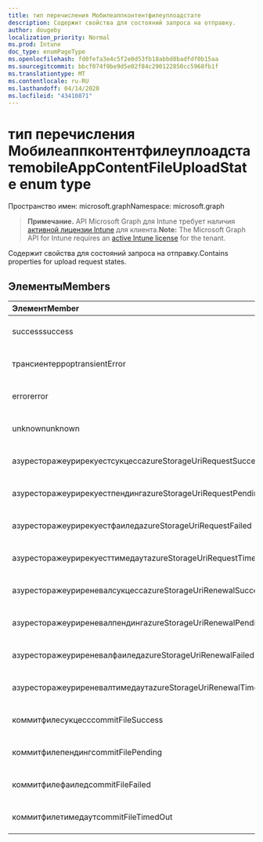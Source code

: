 ```yaml
---
title: тип перечисления Мобилеаппконтентфилеуплоадстате
description: Содержит свойства для состояний запроса на отправку.
author: dougeby
localization_priority: Normal
ms.prod: Intune
doc_type: enumPageType
ms.openlocfilehash: fd0fefa3e4c5f2e0d53fb18abbd8badfdf0b15aa
ms.sourcegitcommit: bbcf074f0be9d5e02f84c290122850cc5968fb1f
ms.translationtype: MT
ms.contentlocale: ru-RU
ms.lasthandoff: 04/14/2020
ms.locfileid: "43410871"
---
```

# <a name="mobileappcontentfileuploadstate-enum-type"></a><span data-ttu-id="e5390-103">тип перечисления Мобилеаппконтентфилеуплоадстате</span><span class="sxs-lookup"><span data-stu-id="e5390-103">mobileAppContentFileUploadState enum type</span></span>

<span data-ttu-id="e5390-104">Пространство имен: microsoft.graph</span><span class="sxs-lookup"><span data-stu-id="e5390-104">Namespace: microsoft.graph</span></span>

> <span data-ttu-id="e5390-105">**Примечание.** API Microsoft Graph для Intune требует наличия [активной лицензии Intune](https://go.microsoft.com/fwlink/?linkid=839381) для клиента.</span><span class="sxs-lookup"><span data-stu-id="e5390-105">**Note:** The Microsoft Graph API for Intune requires an [active Intune license](https://go.microsoft.com/fwlink/?linkid=839381) for the tenant.</span></span>

<span data-ttu-id="e5390-106">Содержит свойства для состояний запроса на отправку.</span><span class="sxs-lookup"><span data-stu-id="e5390-106">Contains properties for upload request states.</span></span>

## <a name="members"></a><span data-ttu-id="e5390-107">Элементы</span><span class="sxs-lookup"><span data-stu-id="e5390-107">Members</span></span>
|<span data-ttu-id="e5390-108">Элемент</span><span class="sxs-lookup"><span data-stu-id="e5390-108">Member</span></span>|<span data-ttu-id="e5390-109">Значение</span><span class="sxs-lookup"><span data-stu-id="e5390-109">Value</span></span>|<span data-ttu-id="e5390-110">Описание</span><span class="sxs-lookup"><span data-stu-id="e5390-110">Description</span></span>|
|:---|:---|:---|
|<span data-ttu-id="e5390-111">success</span><span class="sxs-lookup"><span data-stu-id="e5390-111">success</span></span>|<span data-ttu-id="e5390-112">нуль</span><span class="sxs-lookup"><span data-stu-id="e5390-112">0</span></span>|<span data-ttu-id="e5390-113">Пока не задокументировано.</span><span class="sxs-lookup"><span data-stu-id="e5390-113">Not yet documented</span></span>|
|<span data-ttu-id="e5390-114">трансиентеррор</span><span class="sxs-lookup"><span data-stu-id="e5390-114">transientError</span></span>|<span data-ttu-id="e5390-115">1,1</span><span class="sxs-lookup"><span data-stu-id="e5390-115">1</span></span>|<span data-ttu-id="e5390-116">Пока не задокументировано.</span><span class="sxs-lookup"><span data-stu-id="e5390-116">Not yet documented</span></span>|
|<span data-ttu-id="e5390-117">error</span><span class="sxs-lookup"><span data-stu-id="e5390-117">error</span></span>|<span data-ttu-id="e5390-118">2</span><span class="sxs-lookup"><span data-stu-id="e5390-118">2</span></span>|<span data-ttu-id="e5390-119">Пока не задокументировано.</span><span class="sxs-lookup"><span data-stu-id="e5390-119">Not yet documented</span></span>|
|<span data-ttu-id="e5390-120">unknown</span><span class="sxs-lookup"><span data-stu-id="e5390-120">unknown</span></span>|<span data-ttu-id="e5390-121">4</span><span class="sxs-lookup"><span data-stu-id="e5390-121">3</span></span>|<span data-ttu-id="e5390-122">Пока не задокументировано.</span><span class="sxs-lookup"><span data-stu-id="e5390-122">Not yet documented</span></span>|
|<span data-ttu-id="e5390-123">азуресторажеурирекуестсукцесс</span><span class="sxs-lookup"><span data-stu-id="e5390-123">azureStorageUriRequestSuccess</span></span>|<span data-ttu-id="e5390-124">100</span><span class="sxs-lookup"><span data-stu-id="e5390-124">100</span></span>|<span data-ttu-id="e5390-125">Пока не задокументировано.</span><span class="sxs-lookup"><span data-stu-id="e5390-125">Not yet documented</span></span>|
|<span data-ttu-id="e5390-126">азуресторажеурирекуестпендинг</span><span class="sxs-lookup"><span data-stu-id="e5390-126">azureStorageUriRequestPending</span></span>|<span data-ttu-id="e5390-127">101</span><span class="sxs-lookup"><span data-stu-id="e5390-127">101</span></span>|<span data-ttu-id="e5390-128">Пока не задокументировано.</span><span class="sxs-lookup"><span data-stu-id="e5390-128">Not yet documented</span></span>|
|<span data-ttu-id="e5390-129">азуресторажеурирекуестфаилед</span><span class="sxs-lookup"><span data-stu-id="e5390-129">azureStorageUriRequestFailed</span></span>|<span data-ttu-id="e5390-130">102</span><span class="sxs-lookup"><span data-stu-id="e5390-130">102</span></span>|<span data-ttu-id="e5390-131">Пока не задокументировано.</span><span class="sxs-lookup"><span data-stu-id="e5390-131">Not yet documented</span></span>|
|<span data-ttu-id="e5390-132">азуресторажеурирекуесттимедаут</span><span class="sxs-lookup"><span data-stu-id="e5390-132">azureStorageUriRequestTimedOut</span></span>|<span data-ttu-id="e5390-133">103</span><span class="sxs-lookup"><span data-stu-id="e5390-133">103</span></span>|<span data-ttu-id="e5390-134">Пока не задокументировано.</span><span class="sxs-lookup"><span data-stu-id="e5390-134">Not yet documented</span></span>|
|<span data-ttu-id="e5390-135">азуресторажеуриреневалсукцесс</span><span class="sxs-lookup"><span data-stu-id="e5390-135">azureStorageUriRenewalSuccess</span></span>|<span data-ttu-id="e5390-136">200</span><span class="sxs-lookup"><span data-stu-id="e5390-136">200</span></span>|<span data-ttu-id="e5390-137">Пока не задокументировано.</span><span class="sxs-lookup"><span data-stu-id="e5390-137">Not yet documented</span></span>|
|<span data-ttu-id="e5390-138">азуресторажеуриреневалпендинг</span><span class="sxs-lookup"><span data-stu-id="e5390-138">azureStorageUriRenewalPending</span></span>|<span data-ttu-id="e5390-139">201</span><span class="sxs-lookup"><span data-stu-id="e5390-139">201</span></span>|<span data-ttu-id="e5390-140">Пока не задокументировано.</span><span class="sxs-lookup"><span data-stu-id="e5390-140">Not yet documented</span></span>|
|<span data-ttu-id="e5390-141">азуресторажеуриреневалфаилед</span><span class="sxs-lookup"><span data-stu-id="e5390-141">azureStorageUriRenewalFailed</span></span>|<span data-ttu-id="e5390-142">202</span><span class="sxs-lookup"><span data-stu-id="e5390-142">202</span></span>|<span data-ttu-id="e5390-143">Пока не задокументировано.</span><span class="sxs-lookup"><span data-stu-id="e5390-143">Not yet documented</span></span>|
|<span data-ttu-id="e5390-144">азуресторажеуриреневалтимедаут</span><span class="sxs-lookup"><span data-stu-id="e5390-144">azureStorageUriRenewalTimedOut</span></span>|<span data-ttu-id="e5390-145">203</span><span class="sxs-lookup"><span data-stu-id="e5390-145">203</span></span>|<span data-ttu-id="e5390-146">Пока не задокументировано.</span><span class="sxs-lookup"><span data-stu-id="e5390-146">Not yet documented</span></span>|
|<span data-ttu-id="e5390-147">коммитфилесукцесс</span><span class="sxs-lookup"><span data-stu-id="e5390-147">commitFileSuccess</span></span>|<span data-ttu-id="e5390-148">300</span><span class="sxs-lookup"><span data-stu-id="e5390-148">300</span></span>|<span data-ttu-id="e5390-149">Пока не задокументировано.</span><span class="sxs-lookup"><span data-stu-id="e5390-149">Not yet documented</span></span>|
|<span data-ttu-id="e5390-150">коммитфилепендинг</span><span class="sxs-lookup"><span data-stu-id="e5390-150">commitFilePending</span></span>|<span data-ttu-id="e5390-151">301</span><span class="sxs-lookup"><span data-stu-id="e5390-151">301</span></span>|<span data-ttu-id="e5390-152">Пока не задокументировано.</span><span class="sxs-lookup"><span data-stu-id="e5390-152">Not yet documented</span></span>|
|<span data-ttu-id="e5390-153">коммитфилефаилед</span><span class="sxs-lookup"><span data-stu-id="e5390-153">commitFileFailed</span></span>|<span data-ttu-id="e5390-154">302</span><span class="sxs-lookup"><span data-stu-id="e5390-154">302</span></span>|<span data-ttu-id="e5390-155">Пока не задокументировано.</span><span class="sxs-lookup"><span data-stu-id="e5390-155">Not yet documented</span></span>|
|<span data-ttu-id="e5390-156">коммитфилетимедаут</span><span class="sxs-lookup"><span data-stu-id="e5390-156">commitFileTimedOut</span></span>|<span data-ttu-id="e5390-157">303</span><span class="sxs-lookup"><span data-stu-id="e5390-157">303</span></span>|<span data-ttu-id="e5390-158">Пока не задокументировано.</span><span class="sxs-lookup"><span data-stu-id="e5390-158">Not yet documented</span></span>|







